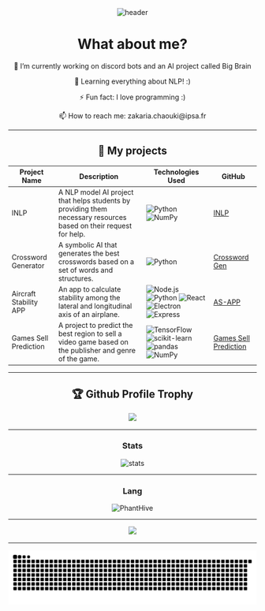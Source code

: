 <div align="center">
  <img src="https://imgur.com/NACPapf.png" alt="header"></img>
</div>

<div align="center">
  <h1> What about me? </h1>
  <p> 🔭 I’m currently working on discord bots and an AI project called Big Brain</p>
  <p> 🌱 Learning everything about NLP! :)</p>
  <p> ⚡ Fun fact: I love programming :)</p>
  <p> 📫 How to reach me: zakaria.chaouki@ipsa.fr</p>
</div>

---

<h2 align="center">🦄 My projects</h2>
<div align="center">

  | Project Name | Description | Technologies Used | GitHub |
  |--------------|-------------|------------------|--------|
  | INLP | A NLP model AI project that helps students by providing them necessary resources based on their request for help. | ![Python](https://img.shields.io/badge/-Python-3776AB?style=flat-square&logo=python&logoColor=white) ![NumPy](https://img.shields.io/badge/-NumPy-013243?style=flat-square&logo=numpy&logoColor=white) | [INLP](https://github.com/PhantHive/inlp) |
  | Crossword Generator | A symbolic AI that generates the best crosswords based on a set of words and structures. | ![Python](https://img.shields.io/badge/-Python-3776AB?style=flat-square&logo=python&logoColor=white) | [Crossword Gen](https://github.com/PhantHive/crossword-generator) |
  | Aircraft Stability APP | An app to calculate stability among the lateral and longitudinal axis of an airplane. | ![Node.js](https://img.shields.io/badge/-Node.js-339933?style=flat-square&logo=node.js&logoColor=white) ![Python](https://img.shields.io/badge/-Python-3776AB?style=flat-square&logo=python&logoColor=white) ![React](https://img.shields.io/badge/-React-61DAFB?style=flat-square&logo=react&logoColor=white) ![Electron](https://img.shields.io/badge/-Electron-47848F?style=flat-square&logo=electron&logoColor=white) ![Express](https://img.shields.io/badge/-Express-000000?style=flat-square&logo=express&logoColor=white) | [AS-APP](https://github.com/PhantHive/aircraft-stability) |
  | Games Sell Prediction | A project to predict the best region to sell a video game based on the publisher and genre of the game. | ![TensorFlow](https://img.shields.io/badge/-TensorFlow-FF6F00?style=flat-square&logo=tensorflow&logoColor=white) ![scikit-learn](https://img.shields.io/badge/-scikit--learn-F7931E?style=flat-square&logo=scikit-learn&logoColor=white) ![pandas](https://img.shields.io/badge/-pandas-150458?style=flat-square&logo=pandas&logoColor=white) ![NumPy](https://img.shields.io/badge/-NumPy-013243?style=flat-square&logo=numpy&logoColor=white) | [Games Sell Prediction](https://github.com/PhantHive/games-sell-prediction) |

</div>

---

<div align="center">
  <h2>🏆 Github Profile Trophy</h2>
  <img width=800 src="https://github-profile-trophy.vercel.app/?username=PhantHive&theme=discord"/>
</div>

---
<div align="center">
  <h3> Stats </h3>
  <img src="https://github-readme-stats-sigma-five.vercel.app/api?username=PhantHive&theme=tokyonight" alt="stats">
</div>

---
<div align="center">
  <h3> Lang </h3>
  <img width=350 src="https://github-readme-stats-sigma-five.vercel.app/api/top-langs/?username=PhantHive&theme=tokyonight&hide=jupyter%20notebook&hide_title=true" alt="PhantHive" />
</div>

---
<div align="center">
  <a href="https://dsc.bio/000007">
    <img src="https://lanyard-profile-readme.vercel.app/api/239455598343618580?theme=dark&bg=424549&animated=true&hideDiscrim=true&borderRadius=30px&idleMessage=Probably%20doing%20something%20else..." />
  </a>
</div>

---
<!-- animated snake -->
<p align="center">
  <img src="https://raw.githubusercontent.com/PhantHive/PhantHive/main/dist/github-snake-dark.svg" alt="snake"></img>
</p>
